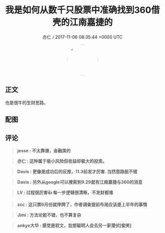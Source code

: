 <h1 align="center">我是如何从数千只股票中准确找到360借壳的江南嘉捷的</h1>
<p align="center">
    <a>亦仁 / 2017-11-06 08:35:44 &#43;0000 UTC</a>
</p>

<div align="center">
    <img src="https://images.zsxq.com/Fn3NQqCN8nuGF86yZPXSbEsl0mb3?e=1590940799&amp;token=kIxbL07-8jAj8w1n4s9zv64FuZZNEATmlU_Vm6zD:pfbNc8W3hS0oYG_hyXXh_rHMHuc=" width="100" height="100" style="border:1px solid;border-radius:50%; color:#ffffff"/>
</div>

## 正文

<div>
  

也是很牛的生财思路。 


</div>

## 配图
<div class="image" align="center">

</div>

## 评论

<div align="left">
<div>

<blockquote >
<span> <strong>jesse : 不太靠谱，金融类的 </strong></span>
</blockquote>

<blockquote >
<span> <strong>亦仁 : 这种属于极小风险但收益却极大的投资。 </strong></span>
</blockquote>

<blockquote >
<span> <strong>Davis : 更像是成功后的反推，11.3前发才厉害. 当然思路挺不错 </strong></span>
</blockquote>

<blockquote >
<span> <strong>Davis : 另外从google可以搜索到9.29就有江南嘉捷与360的消息 </strong></span>
</blockquote>

<blockquote >
<span> <strong>LV : 过程很厉害👍 每一步逻辑很清晰，不发财都难 </strong></span>
</blockquote>

<blockquote >
<span> <strong>zcc : 这只票6月份就停牌了，作者调查提前布局应该是上半年的事情 </strong></span>
</blockquote>

<blockquote >
<span> <strong>Jimi : 方法论挺不错，也不算复杂 </strong></span>
</blockquote>

<blockquote >
<span> <strong>ankye大华 : 感觉是软文，忽悠聪明人会去另一家潜伏[偷笑] </strong></span>
</blockquote>

</div>
</div>